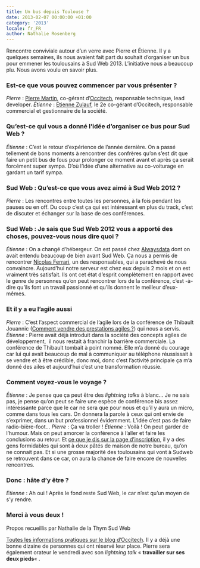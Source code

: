 ```yaml
---
title: Un bus depuis Toulouse ?
date: 2013-02-07 00:00:00 +01:00
category: '2013'
locale: fr_FR
author: Nathalie Rosenberg
---
```


Rencontre conviviale autour d&rsquo;un verre avec Pierre et Étienne. Il y a quelques semaines, ils nous avaient fait part du souhait d&rsquo;organiser un bus pour emmener les toulousains à Sud Web 2013. L&rsquo;initiative nous a beaucoup plu. Nous avons voulu en savoir plus.

### Est-ce que vous pouvez commencer par vous présenter ?

*Pierre* : <a title="@pierremartin sur Twitter" href="https://twitter.com/pierremartin" target="_blank">Pierre Martin</a>, co-gérant d&rsquo;<a href="http://www.occi-tech.com/" target="_blank">Occitech</a>, responsable technique, lead developer.
*Étienne* : <a title="@MrZoule sur Twitter" href="https://twitter.com/MrZoule" target="_blank">Étienne Zulauf</a>, le 2e co-gérant d&rsquo;Occitech, responsable commercial et gestionnaire de la société.

### Qu&rsquo;est-ce qui vous a donné l&rsquo;idée d&rsquo;organiser ce bus pour Sud Web ?

*Étienne* : C&rsquo;est le retour d&rsquo;expérience de l&rsquo;année dernière. On a passé tellement de bons moments à rencontrer des confrères qu&rsquo;on s&rsquo;est dit que faire un petit bus de fous pour prolonger ce moment avant et après ça serait forcément super sympa. D&rsquo;où l&rsquo;idée d&rsquo;une alternative au co-voiturage en gardant un tarif sympa.

### Sud Web : Qu&rsquo;est-ce que vous avez aimé à Sud Web 2012 ?

*Pierre* : Les rencontres entre toutes les personnes, à la fois pendant les pauses ou en off. Du coup c&rsquo;est ça qui est intéressant en plus du track, c&rsquo;est de discuter et échanger sur la base de ces conférences.

### Sud Web : Je sais que Sud Web 2012 vous a apporté des choses, pouvez-vous nous dire quoi ?

*Étienne* : On a changé d&rsquo;hébergeur. On est passé chez <a href="https://www.alwaysdata.com/" target="_blank">Alwaysdata</a> dont on avait entendu beaucoup de bien avant Sud Web. Ça nous a permis de rencontrer <a title="@Ferrouzzz sur Twitter" href="https://twitter.com/ferrouzzz" target="_blank">Nicolas Ferrari</a>, un des responsables, qui a parachevé de nous convaincre. Aujourd&rsquo;hui notre serveur est chez eux depuis 2 mois et on est vraiment très satisfait. Ils ont cet état d&rsquo;esprit complètement en rapport avec le genre de personnes qu&rsquo;on peut rencontrer lors de la conférence, c&rsquo;est -à-dire qu&rsquo;ils font un travail passionné et qu&rsquo;ils donnent le meilleur d&rsquo;eux-mêmes.

### Et il y a eu l&rsquo;agile aussi

*Pierre* : C&rsquo;est l&rsquo;aspect commercial de l&rsquo;agile lors de la conférence de Thibault Jouannic (<a title="La vidéo sur Vimeo" href="http://vimeo.com/49449218" target="_blank">Comment vendre des prestations agiles ?</a>) qui nous a servis.
*Étienne* : Pierre avait déjà introduit dans la société des concepts agiles de développement,  il nous restait à franchir la barrière commerciale. La conférence de Thibault tombait à point nommé. Elle m&rsquo;a donné du courage car lui qui avait beaucoup de mal à communiquer au téléphone réussissait à se vendre et à être crédible, donc moi, donc c&rsquo;est l&rsquo;activité principale ça m&rsquo;a donné des ailes et aujourd&rsquo;hui c&rsquo;est une transformation réussie.

### Comment voyez-vous le voyage ?

*Étienne* : Je pense que ça peut être des *lightning talks* à blanc&#8230; Je ne sais pas, je pense qu&rsquo;on peut se faire une espèce de conférence bis assez intéressante parce que le car ne sera que pour nous et qu&rsquo;il y aura un micro, comme dans tous les cars. On donnera la parole à ceux qui ont envie de s&rsquo;exprimer, dans un but professionnel évidemment. L&rsquo;idée c&rsquo;est pas de faire radio-bière-foot&#8230;
*Pierre* : Ça va troller !
*Étienne* : Voilà ! On peut garder de l&rsquo;humour. Mais on peut amorcer la conférence à l&rsquo;aller et faire les conclusions au retour. Et <a href="http://blog.occi-tech.com/2013/01/un-car-de-toulousains-vers-sudweb-2013/" target="_blank">ce que je dis sur la page d&rsquo;inscription</a>, il y a des gens formidables qui sont à deux pâtés de maison de notre bureau, qu&rsquo;on ne connait pas. Et si une grosse majorité des toulousains qui vont à Sudweb se retrouvent dans ce car, on aura la chance de faire encore de nouvelles rencontres.

### Donc : hâte d&rsquo;y être ?

*Etienne* : Ah oui ! Après le fond reste Sud Web, le car n&rsquo;est qu&rsquo;un moyen de s&rsquo;y rendre.

### Merci à vous deux !

Propos recueillis par Nathalie de la Thym Sud Web

<a href="http://blog.occi-tech.com/2013/01/un-car-de-toulousains-vers-sudweb-2013/" target="_blank">Toutes les informations pratiques sur le blog d&rsquo;Occitech</a>. Il y a déjà une bonne dizaine de personnes qui ont réservé leur place.
Pierre sera également orateur le vendredi avec son *lightning talk* &laquo;&nbsp;**travailler sur ses deux pieds**&laquo;&nbsp;.
